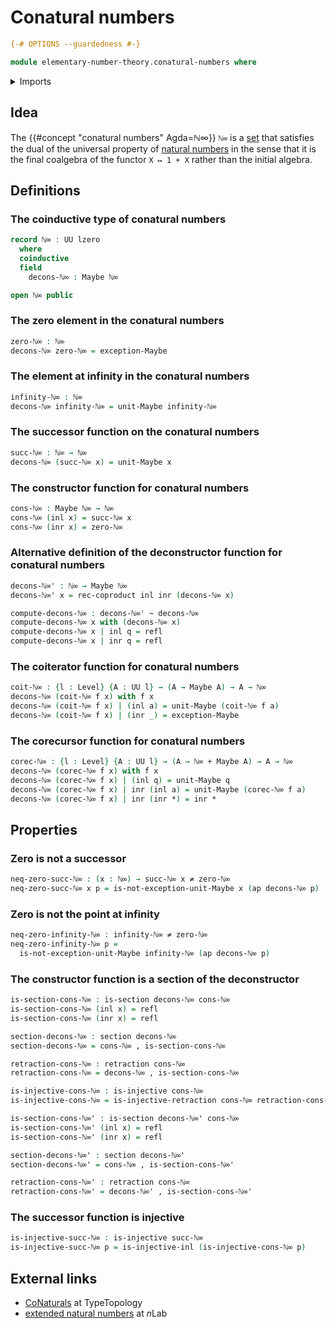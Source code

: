 # Conatural numbers

```agda
{-# OPTIONS --guardedness #-}

module elementary-number-theory.conatural-numbers where
```

<details><summary>Imports</summary>

```agda
open import elementary-number-theory.equality-natural-numbers
open import elementary-number-theory.natural-numbers

open import foundation.action-on-identifications-functions
open import foundation.coproduct-types
open import foundation.dependent-pair-types
open import foundation.equality-coproduct-types
open import foundation.function-extensionality
open import foundation.function-types
open import foundation.homotopies
open import foundation.injective-maps
open import foundation.lawveres-fixed-point-theorem
open import foundation.maybe
open import foundation.negated-equality
open import foundation.negation
open import foundation.propositional-truncations
open import foundation.retractions
open import foundation.sections
open import foundation.sets
open import foundation.unit-type
open import foundation.universe-levels

open import foundation-core.empty-types
open import foundation-core.identity-types
open import foundation-core.propositions

open import set-theory.cantors-diagonal-argument
open import set-theory.countable-sets
open import set-theory.uncountable-sets
```

</details>

## Idea

The {{#concept "conatural numbers" Agda=ℕ∞}} `ℕ∞` is a
[set](foundation-core.sets.md) that satisfies the dual of the universal property
of [natural numbers](elementary-number-theory.natural-numbers.md) in the sense
that it is the final coalgebra of the functor `X ↦ 1 + X` rather than the
initial algebra.

## Definitions

### The coinductive type of conatural numbers

```agda
record ℕ∞ : UU lzero
  where
  coinductive
  field
    decons-ℕ∞ : Maybe ℕ∞

open ℕ∞ public
```

### The zero element in the conatural numbers

```agda
zero-ℕ∞ : ℕ∞
decons-ℕ∞ zero-ℕ∞ = exception-Maybe
```

### The element at infinity in the conatural numbers

```agda
infinity-ℕ∞ : ℕ∞
decons-ℕ∞ infinity-ℕ∞ = unit-Maybe infinity-ℕ∞
```

### The successor function on the conatural numbers

```agda
succ-ℕ∞ : ℕ∞ → ℕ∞
decons-ℕ∞ (succ-ℕ∞ x) = unit-Maybe x
```

### The constructor function for conatural numbers

```agda
cons-ℕ∞ : Maybe ℕ∞ → ℕ∞
cons-ℕ∞ (inl x) = succ-ℕ∞ x
cons-ℕ∞ (inr x) = zero-ℕ∞
```

### Alternative definition of the deconstructor function for conatural numbers

```agda
decons-ℕ∞' : ℕ∞ → Maybe ℕ∞
decons-ℕ∞' x = rec-coproduct inl inr (decons-ℕ∞ x)

compute-decons-ℕ∞ : decons-ℕ∞' ~ decons-ℕ∞
compute-decons-ℕ∞ x with (decons-ℕ∞ x)
compute-decons-ℕ∞ x | inl q = refl
compute-decons-ℕ∞ x | inr q = refl
```

### The coiterator function for conatural numbers

```agda
coit-ℕ∞ : {l : Level} {A : UU l} → (A → Maybe A) → A → ℕ∞
decons-ℕ∞ (coit-ℕ∞ f x) with f x
decons-ℕ∞ (coit-ℕ∞ f x) | (inl a) = unit-Maybe (coit-ℕ∞ f a)
decons-ℕ∞ (coit-ℕ∞ f x) | (inr _) = exception-Maybe
```

### The corecursor function for conatural numbers

```agda
corec-ℕ∞ : {l : Level} {A : UU l} → (A → ℕ∞ + Maybe A) → A → ℕ∞
decons-ℕ∞ (corec-ℕ∞ f x) with f x
decons-ℕ∞ (corec-ℕ∞ f x) | (inl q) = unit-Maybe q
decons-ℕ∞ (corec-ℕ∞ f x) | inr (inl a) = unit-Maybe (corec-ℕ∞ f a)
decons-ℕ∞ (corec-ℕ∞ f x) | inr (inr *) = inr *
```

## Properties

### Zero is not a successor

```agda
neq-zero-succ-ℕ∞ : (x : ℕ∞) → succ-ℕ∞ x ≠ zero-ℕ∞
neq-zero-succ-ℕ∞ x p = is-not-exception-unit-Maybe x (ap decons-ℕ∞ p)
```

### Zero is not the point at infinity

```agda
neq-zero-infinity-ℕ∞ : infinity-ℕ∞ ≠ zero-ℕ∞
neq-zero-infinity-ℕ∞ p =
  is-not-exception-unit-Maybe infinity-ℕ∞ (ap decons-ℕ∞ p)
```

### The constructor function is a section of the deconstructor

```agda
is-section-cons-ℕ∞ : is-section decons-ℕ∞ cons-ℕ∞
is-section-cons-ℕ∞ (inl x) = refl
is-section-cons-ℕ∞ (inr x) = refl

section-decons-ℕ∞ : section decons-ℕ∞
section-decons-ℕ∞ = cons-ℕ∞ , is-section-cons-ℕ∞

retraction-cons-ℕ∞ : retraction cons-ℕ∞
retraction-cons-ℕ∞ = decons-ℕ∞ , is-section-cons-ℕ∞

is-injective-cons-ℕ∞ : is-injective cons-ℕ∞
is-injective-cons-ℕ∞ = is-injective-retraction cons-ℕ∞ retraction-cons-ℕ∞
```

```agda
is-section-cons-ℕ∞' : is-section decons-ℕ∞' cons-ℕ∞
is-section-cons-ℕ∞' (inl x) = refl
is-section-cons-ℕ∞' (inr x) = refl

section-decons-ℕ∞' : section decons-ℕ∞'
section-decons-ℕ∞' = cons-ℕ∞ , is-section-cons-ℕ∞'

retraction-cons-ℕ∞' : retraction cons-ℕ∞
retraction-cons-ℕ∞' = decons-ℕ∞' , is-section-cons-ℕ∞'
```

### The successor function is injective

```agda
is-injective-succ-ℕ∞ : is-injective succ-ℕ∞
is-injective-succ-ℕ∞ p = is-injective-inl (is-injective-cons-ℕ∞ p)
```

## External links

- [CoNaturals](https://martinescardo.github.io/TypeTopology/CoNaturals.index.html)
  at TypeTopology
- [extended natural numbers](https://ncatlab.org/nlab/show/extended+natural+number)
  at $n$Lab
